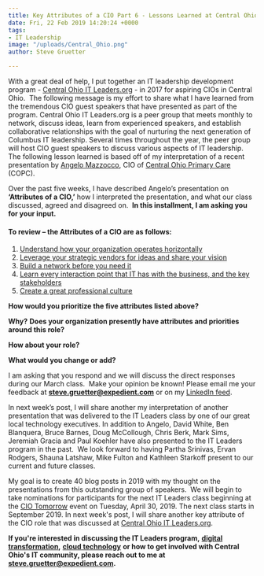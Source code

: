 ```yaml
---
title: Key Attributes of a CIO Part 6 - Lessons Learned at Central Ohio IT Leaders.org
date: Fri, 22 Feb 2019 14:20:24 +0000
tags:
- IT Leadership
image: "/uploads/Central_Ohio.png"
author: Steve Gruetter

---
```

With a great deal of help, I put together an IT leadership development program - [Central Ohio IT Leaders.org](https://itleaders.org/central-ohio/) - in 2017 for aspiring CIOs in Central Ohio.  The following message is my effort to share what I have learned from the tremendous CIO guest speakers that have presented as part of the program. Central Ohio IT Leaders.org is a peer group that meets monthly to network, discuss ideas, learn from experienced speakers, and establish collaborative relationships with the goal of nurturing the next generation of Columbus IT leadership. Several times throughout the year, the peer group will host CIO guest speakers to discuss various aspects of IT leadership. The following lesson learned is based off of my interpretation of a recent presentation by [Angelo Mazzocco](https://www.linkedin.com/in/angelomazzocco/), CIO of [Central Ohio Primary Care](https://www.copcp.com/) (COPC). 

Over the past five weeks, I have described Angelo’s presentation on **‘Attributes of a CIO,’** how I interpreted the presentation, and what our class discussed, agreed and disagreed on.  **In this installment, I am asking you for your input.**

#### To review – the Attributes of a CIO are as follows:

1. [Understand how your organization operates horizontally](https://www.expedient.com/blog/key-attributes-of-a-cio-lessons-learned-from-central-ohio-it-leaders-org/)
2. [Leverage your strategic vendors for ideas and share your vision](https://www.expedient.com/blog/key-attributes-of-a-cio-part-2-lessons-learned-from-central-ohio-it-leaders-org/)
3. [Build a network before you need it](https://www.expedient.com/blog/key-attributes-of-a-cio-part-3-lessons-learned-from-central-it-leaders-org)
4. [Learn every interaction point that IT has with the business, and the key stakeholders](https://www.expedient.com/blog/key-attributes-of-a-cio-part-4-lessons-learned-from-central-it-leaders-org/)
5. [Create a great professional culture](https://www.expedient.com/blog/key-attributes-of-a-cio-part-5-lessons-learned-at-central-ohio-it-leaders-org/)

**How would you prioritize the five attributes listed above?**  

**Why?** **Does your organization presently have attributes and priorities around this role?**  

**How about your role?** 

**What would you change or add?** 

I am asking that you respond and we will discuss the direct responses during our March class.  Make your opinion be known! Please email me your feedback at [**steve.gruetter@expedient.com**](mailto:steve.gruetter@expedient.com) or on my [LinkedIn feed](https://www.linkedin.com/in/stevegruetter/). 

In next week’s post, I will share another my interpretation of another presentation that was delivered to the IT Leaders class by one of our great local technology executives. In addition to Angelo, David White, Ben Blanquera, Bruce Barnes, Doug McCollough, Chris Berk, Mark Sims, Jeremiah Gracia and Paul Koehler have also presented to the IT Leaders program in the past.  We look forward to having Partha Srinivas, Ervan Rodgers, Shauna Latshaw, Mike Fulton and Kathleen Starkoff present to our current and future classes. 

My goal is to create 40 blog posts in 2019 with my thought on the presentations from this outstanding group of speakers.  We will begin to take nominations for participants for the next IT Leaders class beginning at the [CIO Tomorrow](http://cio-tomorrow.com/) event on Tuesday, April 30, 2019. The next class starts in September 2019. In next week's post, I will share another key attribute of the CIO role that was discussed at [Central Ohio IT Leaders.org](https://itleaders.org/central-ohio/). 

**If you're interested in discussing the IT Leaders program,** [**digital transformation**](https://www.expedient.com/blog/is-your-organization-continuousnext/)**,** [**cloud technology**](https://www.expedient.com/services/infrastructure-as-a-service/cloud/) **or how to get involved with Central Ohio's IT community, please reach out to me at** [**steve.gruetter@expedient.com**](mailto:steve.gruetter@expedient.com)**.**